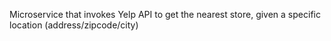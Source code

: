 Microservice that invokes Yelp API to get the nearest store, given a specific location (address/zipcode/city)
